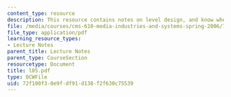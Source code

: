 ```yaml
---
content_type: resource
description: This resource contains notes on level design, and know when to stop.
file: /media/courses/cms-610-media-industries-and-systems-spring-2006/72f100f30e9fdf91d138f2f630c75539_l05.pdf
file_type: application/pdf
learning_resource_types:
- Lecture Notes
parent_title: Lecture Notes
parent_type: CourseSection
resourcetype: Document
title: l05.pdf
type: OCWFile
uid: 72f100f3-0e9f-df91-d138-f2f630c75539
---
```


